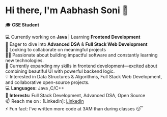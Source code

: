# Hi there, I'm Aabhash Soni 👋

🎓 **CSE Student** 

💻 Currently working on **Java** | Learning **Frontend Development**  
🌱 Eager to dive into **Advanced DSA** & **Full Stack Web Development**  
🤝 Looking to collaborate on meaningful projects  
👨‍💻 Passionate about building impactful software and constantly learning new technologies.  
🔭 Currently expanding my skills in frontend development—excited about combining beautiful UI with powerful backend logic.  
💡 Interested in Data Structures & Algorithms, Full Stack Web Development, and collaborative open-source projects.  
💻 **Languages:** Java ,C/C++  
🎯 **Interests:** Full Stack Development, Advanced DSA, Open Source  
📫 Reach me on : [LinkedIn]: [LinkedIn](linkedin.com/in/aabhash-soni-02562b30b)  
⚡ Fun fact: I’ve written more code at 3AM than during classes 😴  
